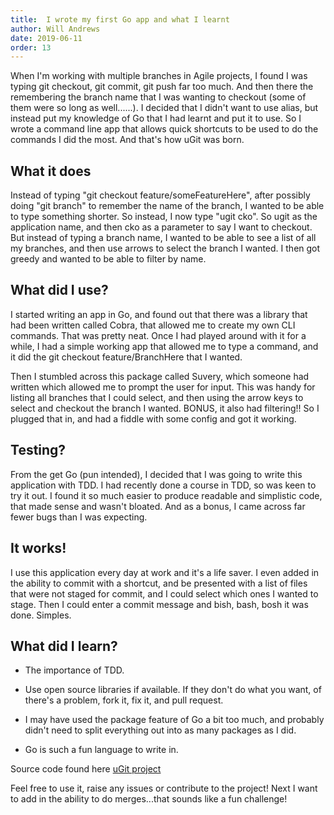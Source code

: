 ```yaml
---
title:  I wrote my first Go app and what I learnt
author: Will Andrews
date: 2019-06-11
order: 13
---
```


When I'm working with multiple branches in Agile projects, I found I was typing git checkout, git commit, git push far too much. And then there the remembering the branch name that I was wanting to checkout (some of them were so long as well......). I decided that I didn't want to use alias, but instead put my knowledge of Go that I had learnt and put it to use. So I wrote a command line app that allows quick shortcuts to be used to do the commands I did the most. And that's how uGit was born.

## What it does

Instead of typing "git checkout feature/someFeatureHere", after possibly doing "git branch" to remember the name of the branch, I wanted to be able to type something shorter. So instead, I now type "ugit cko". So ugit as the application name, and then cko as a parameter to say I want to checkout. But instead of typing a branch name, I wanted to be able to see a list of all my branches, and then use arrows to select the branch I wanted. I then got greedy and wanted to be able to filter by name.

## What did I use?

I started writing an app in Go, and found out that there was a library that had been written called Cobra, that allowed me to create my own CLI commands. That was pretty neat. Once I had played around with it for a while, I had a simple working app that allowed me to type a command, and it did the git checkout feature/BranchHere that I wanted. 

Then I stumbled across this package called Suvery, which someone had written which allowed me to prompt the user for input. This was handy for listing all branches that I could select, and then using the arrow keys to select and checkout the branch I wanted. BONUS, it also had filtering!! So I plugged that in, and had a fiddle with some config and got it working. 

## Testing?

From the get Go (pun intended), I decided that I was going to write this application with TDD. I had recently done a course in TDD, so was keen to try it out. I found it so much easier to produce readable and simplistic code, that made sense and wasn't bloated. And as a bonus, I came across far fewer bugs than I was expecting.

## It works!

I use this application every day at work and it's a life saver. I even added in the ability to commit with a shortcut, and be presented with a list of files that were not staged for commit, and I could select which ones I wanted to stage. Then I could enter a commit message and bish, bash, bosh it was done. Simples.

## What did I learn?

* The importance of TDD.

* Use open source libraries if available. If they don't do what you want, of there's a problem, fork it, fix it, and pull request.

* I may have used the package feature of Go a bit too much, and probably didn't need to split everything out into as many packages as I did.

* Go is such a fun language to write in.



Source code found here [uGit project](https://github.com/willdot/uGit) 

Feel free to use it, raise any issues or contribute to the project! Next I want to add in the ability to do merges...that sounds like a fun challenge!